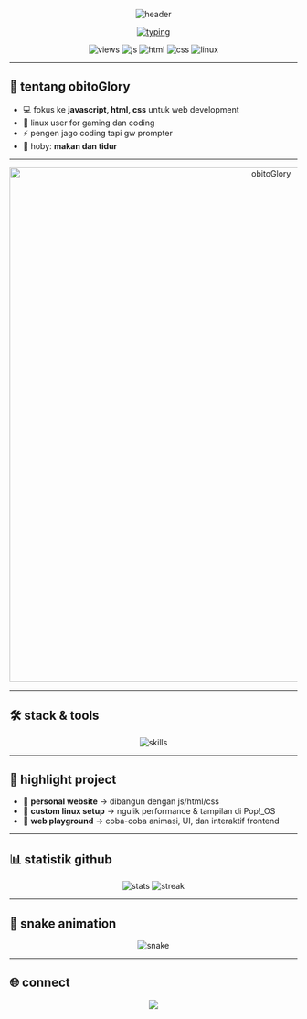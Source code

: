 <!-- 3D style header -->
<p align="center">
  <img src="https://capsule-render.vercel.app/api?type=waving&height=220&text=obitoGlory&fontAlign=50&fontAlignY=40&color=0:0f2027,50:203a43,100:2c5364&fontColor=ffffff&desc=javascript%20%7C%20html%20%7C%20css%20%7C%20linux(pop!_os)&descAlign=50&descAlignY=65" alt="header" />
</p>

<!-- typing animation -->
<p align="center">
  <a href="https://github.com/obitoGlory">
    <img src="https://readme-typing-svg.demolab.com?font=JetBrains+Mono&weight=700&size=24&pause=1200&center=true&vCenter=true&random=false&width=900&lines=halo%2C%20aku%20obitoGlory%20%E2%9C%A8;ngoprek%20javascript%20%2C%20html%2C%20dan%20css;ngulik%20linux%20pop!_os%20setiap%20hari;ngoding%20buat%20project%20web%20%F0%9F%9A%80" alt="typing" />
  </a>
</p>

<!-- quick badges -->
<p align="center">
  <img src="https://komarev.com/ghpvc/?username=obitoGlory&label=visitors&style=flat" alt="views" />
  <img src="https://img.shields.io/badge/javascript-%20-f7df1e.svg?logo=javascript&logoColor=000" alt="js" />
  <img src="https://img.shields.io/badge/html5-%20-e34f26.svg?logo=html5&logoColor=fff" alt="html" />
  <img src="https://img.shields.io/badge/css3-%20-1572b6.svg?logo=css3&logoColor=fff" alt="css" />
  <img src="https://img.shields.io/badge/linux-pop!__os-48b9c7.svg?logo=linux&logoColor=fff" alt="linux" />
</p>

---

## 👋 tentang obitoGlory
- 💻 fokus ke **javascript, html, css** untuk web development  
- 🐧 linux user for gaming dan coding  
- ⚡ pengen jago coding tapi gw prompter
- 🚀 hoby: **makan dan tidur**  

---

<p align="center">
  <img src="https://files.catbox.moe/vz1jpr.jpg" alt="obitoGlory" width="900" />
</p>

---

## 🛠️ stack & tools
<p align="center">
  <img src="https://skillicons.dev/icons?i=javascript,html,css,linux&perline=4" alt="skills" />
</p>

---

## 📂 highlight project
- 🔹 **personal website** → dibangun dengan js/html/css  
- 🔹 **custom linux setup** → ngulik performance & tampilan di Pop!\_OS  
- 🔹 **web playground** → coba-coba animasi, UI, dan interaktif frontend  

---

## 📊 statistik github
<p align="center">
  <img src="https://github-readme-stats.vercel.app/api?username=obitoGlory&show_icons=true&theme=tokyonight" alt="stats" />
  <img src="https://github-readme-streak-stats.herokuapp.com?user=obitoGlory&theme=tokyonight" alt="streak" />
</p>

---

## 🐍 snake animation
<p align="center">
  <img src="https://raw.githubusercontent.com/obitoGlory/obitoGlory/output/github-contribution-grid-snake.svg" alt="snake" />
</p>

---

## 🌐 connect
<p align="center">
  <a href="https://t.me/howtobans">
    <img src="https://img.shields.io/badge/telegram-obitoGlory-black?logo=telegram&style=for-the-badge" />
  </a>
</p>
